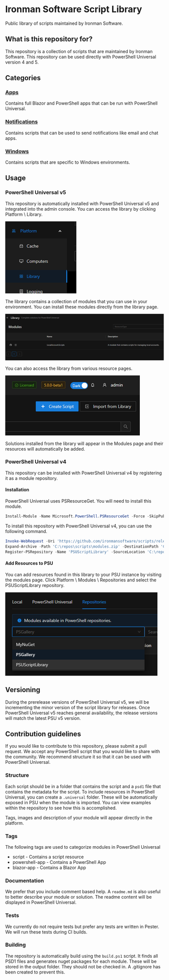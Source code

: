 # Ironman Software Script Library

Public library of scripts maintained by Ironman Software. 

## What is this repository for?

This repository is a collection of scripts that are maintained by Ironman Software. This repository can be used directly with PowerShell Universal version 4 and 5. 

## Categories 

### [Apps](/apps)

Contains full Blazor and PowerShell apps that can be run with PowerShell Universal.

### [Notifications](/notifications)

Contains scripts that can be used to send notifications like email and chat apps.

### [Windows](/windows)

Contains scripts that are specific to Windows environments.

## Usage

### PowerShell Universal v5

This repository is automatically installed with PowerShell Universal v5 and integrated into the admin console. You can access the library by clicking Platform \ Library. 

![](/images/library.png)

The library contains a collection of modules that you can use in your environment. You can install these modules directly from the library page.

![](/images/library-page.png)

You can also access the library from various resource pages. 

![](/images/library-button.png)

Solutions installed from the library will appear in the Modules page and their resources will automatically be added.

### PowerShell Universal v4

This repository can be installed with PowerShell Universal v4 by registering it as a module repository. 

#### Installation

PowerShell Universal uses PSResourceGet. You will need to install this module. 

```powershell
Install-Module -Name Microsoft.PowerShell.PSResourceGet -Force -SkipPublisherCheck -AllowClobber -Scope CurrentUser -ErrorAction SilentlyContinue
```

To install this repository with PowerShell Universal v4, you can use the following command. 

```powershell
Invoke-WebRequest -Uri 'https://github.com/ironmansoftware/scripts/releases/download/0.0.3/library.zip' -OutFile 'C:\downloads\modules.zip'
Expand-Archive -Path 'C:\repos\scripts\modules.zip' -DestinationPath 'C:\repos\scripts\modules'
Register-PSRepository -Name 'PSUScriptLibrary' -SourceLocation 'C:\repos\scripts\modules'
```

#### Add Resources to PSU

You can add resources found in this library to your PSU instance by visiting the modules page.  Click Platform \ Modules \ Repositories and select the PSUScriptLibrary repository.

![](/images/modules.png)

## Versioning

During the prerelease versions of PowerShell Universal v5, we will be incrementing the minor version of the script library for releases. Once PowerShell Universal v5 reaches general availability, the release versions will match the latest PSU v5 version.

## Contribution guidelines

If you would like to contribute to this repository, please submit a pull request. We accept any PowerShell script that you would like to share with the community. We recommend structure it so that it can be used with PowerShell Universal. 

### Structure 

Each script should be in a folder that contains the script and a `psd1` file that contains the metadata for the script. To include resources in PowerShell Universal, you can create a `.universal` folder. These will be automatically exposed in PSU when the module is imported. You can view examples within the repository to see how this is accomplished. 

Tags, images and description of your module will appear directly in the platform. 

### Tags

The following tags are used to categorize modules in PowerShell Universal 

- script - Contains a script resource
- powershell-app - Contains a PowerShell App 
- blazor-app - Contains a Blazor App

### Documentation

We prefer that you include comment based help. A `readme.md` is also useful to better describe your module or solution. The readme content will be displayed in PowerShell Universal.

### Tests

We currently do not require tests but prefer any tests are written in Pester. We will run these tests during CI builds. 

### Building

The repository is automatically build using the `build.ps1` script. It finds all PSD1 files and generates nuget packages for each module. These will be stored in the output folder. They should not be checked in. A .gitignore has been created to prevent this.

